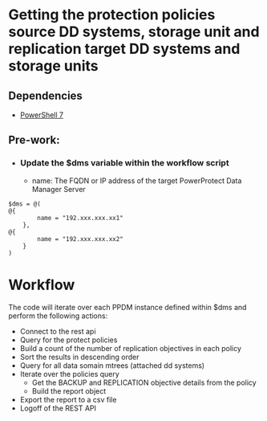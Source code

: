 # Getting the protection policies source DD systems, storage unit and replication target DD systems and storage units
## Dependencies
- [PowerShell 7](https://github.com/powershell/powershell/releases)

## Pre-work:
- ### Update the $dms variable within the workflow script
    - name: The FQDN or IP address of the target PowerProtect Data Manager Server
```
$dms = @(
@{
        name = "192.xxx.xxx.xx1"
    },
@{
        name = "192.xxx.xxx.xx2"
    }
)
```

# Workflow
The code will iterate over each PPDM instance defined within $dms and perform the following actions:
- Connect to the rest api
- Query for the protect policies
- Build a count of the number of replication objectives in each policy
- Sort the results in descending order
- Query for all data somain mtrees (attached dd systems)
- Iterate over the policies query
    - Get the BACKUP and REPLICATION objective details from the policy
    - Build the report object
- Export the report to a csv file
- Logoff of the REST API